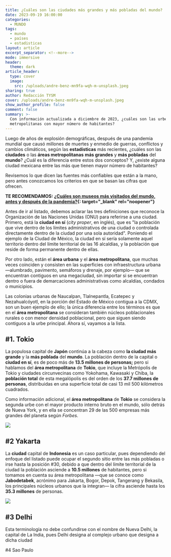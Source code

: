 ```yaml
---
title: ¿Cuáles son las ciudades más grandes y más pobladas del mundo?
date: 2023-09-19 16:00:00
categories:
  - MUNDO
tags:
  - mundo
  - países
  - estadisticas
layout: article
excerpt_separator: <!--more-->
mode: immersive
header:
  theme: dark
article_header:
  type: cover
  image:
    src: /uploads/andre-benz-mn9fa-wqh-m-unsplash.jpeg
sharing: true
author: Redacción TYSM
cover: /uploads/andre-benz-mn9fa-wqh-m-unsplash.jpeg
show_author_profile: false
comment: false
summary: >-
  Con información actualizada a diciembre de 2023, ¿cuáles son las urbes y zonas
  metropolitanas con mayor número de habitantes?
---
```

Luego de años de explosión demográficas, después de una pandemia mundial que causó millones de muertes y enmedio de guerras, conflictos y cambios climáticos, según las **estadísticas** más recientes, ¿cuáles son las **ciudades** o las **áreas metropolitanas** **más grandes** y **más pobladas** del **mundo**? ¿Cuál es la diferencia entre estos dos conceptos? Y, ¿existe alguna ciudad mexicana entre las más que tienen mayor número de habitantes?

Revisemos lo que dicen las fuentes más confiables que están a la mano, pero antes conozcamos los criterios en que se basan las cifras que ofrecen.

**TE RECOMENDAMOS:&nbsp;[¿Cuáles son museos más visitados del mundo, antes y después de la pandemia?](https://blog.tonoysumariachi.com/mundo/2022/06/09/los-museos-mas-visitados-del-mundo-cuales-son.html){: target="_blank" rel="noopener"}**

Antes de ir al listado, debemos aclarar las tres definiciones que reconoce la Organización de las Naciones Unidas (ONU) para referirse a una ciudad. Primero, está la **ciudad en sí** (*city proper*, en inglés), que es "la población que vive dentro de los límites administrativos de una ciudad o controlada directamente dentro de la ciudad por una sola autoridad". Poniendo el ejemplo de la Ciudad de México, la ciudad en sí sería solamente aquel territorio dentro del límite territorial de las 16 alcaldías, y la población que reside de forma permanente dentro de ellas.

Por otro lado, están el **área urbana** y el **área metropolitana**, que muchas veces coinciden y consisten en las superficies con infraestructura urbana —alumbrado, pavimento, semáforos y drenaje, por ejemplo— que se encuentran contiguos en una megaciudad, sin importar si se encuentran dentro o fuera de demarcaciones administrativas como alcaldías, condados o municipios.

Las colonias urbanas de Naucalpan, Tlalnepantla, Ecatepec y Nezahualcóyotl, en la porción del Estado de México contigua a la CDMX, son un buen ejemplo de ello; la única diferencia entre los términos es que en el **área metropolitana** se consideran también núcleos poblacionales rurales o con menor densidad poblacional, pero que siguen siendo contiguos a la urbe principal. Ahora sí, vayamos a la lista.

## \#1. Tokio

La populosa capital de **Japón** continúa a la cabeza como **la ciudad más grande** y la **más poblada** del **mundo**. La población dentro de la capital o **ciudad en sí**, es de poco más de **13\.5 millones de personas;** pero si hablamos del **área metropolitana** de **Tokio**, que incluye la Metrópolis de Tokio y ciudades circunvecinas como Yokohama, Kawasaki y Chiba, la **población total** de esta megalópolis es del orden de los **37\.7 millones de personas**, distribuidas en una superficie total de casi 13 mil 500 kilómetros cuadrados.&nbsp;

Como información adicional, el **área metropolitana** de **Tokio** se considera la segunda urbe con el mayor producto interno bruto en el mundo, sólo detrás de Nueva York, y en ella se concentran 29 de las 500 empresas más grandes del planeta según *Forbes*.

![](https://upload.wikimedia.org/wikipedia/commons/thumb/d/dc/Skyscrapers_of_Shinjuku_2009_January_%28revised%29.jpg/1024px-Skyscrapers_of_Shinjuku_2009_January_%28revised%29.jpg)

## \#2 Yakarta

La **ciudad** capital de **Indonesia** es un caso particular, pues dependiendo del enfoque del listado puede ocupar el segundo sitio entre las más pobladas o irse hasta la posición \#30, debido a que dentro del límite territorial de la ciudad la población asciende a **10.5 millones** de habitantes, pero si tomamos en cuenta su área metropolitana —que se conoce como **Jabodetabek**, acrónimo para Jakarta, Bogor, Depok, Tangerang y Bekasila, los principales núcleos urbanos que la integran— la cifra asciende hasta los **35\.3 millones** de personas.

![](https://upload.wikimedia.org/wikipedia/commons/thumb/b/b6/Jakarta_Skyline_Part_2.jpg/1024px-Jakarta_Skyline_Part_2.jpg)

## \#3 Delhi

Esta terminología no debe confundirse con el nombre de Nueva Delhi, la capital de La India, pues Delhi designa al complejo urbano que designa a dicha ciudad&nbsp;

\#4 Sao Paulo